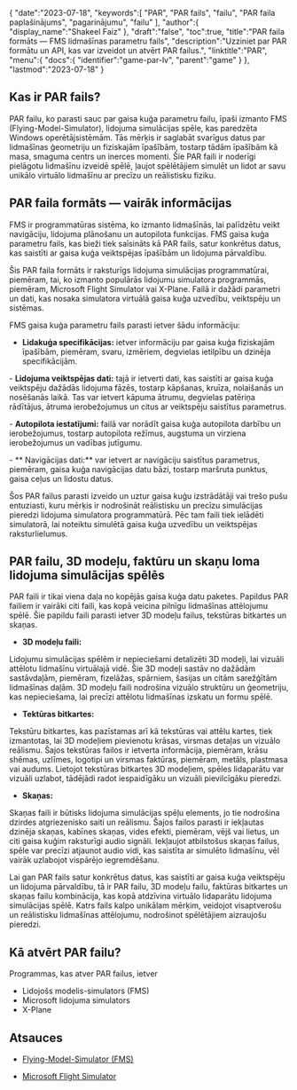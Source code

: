 {
   "date":"2023-07-18",
   "keywords":[
"PAR",
"PAR fails",
"failu",
"PAR faila paplašinājums",
"pagarinājumu",
"failu"
],
   "author":{
      "display_name":"Shakeel Faiz"
},
   "draft":"false",
   "toc":true,
   "title":"PAR faila formāts — FMS lidmašīnas parametru fails",
   "description":"Uzziniet par PAR formātu un API, kas var izveidot un atvērt PAR failus.",
   "linktitle":"PAR",
   "menu":{
      "docs":{
         "identifier":"game-par-lv",
         "parent":"game"
}
},
   "lastmod":"2023-07-18"
}

## Kas ir PAR fails?

PAR failu, ko parasti sauc par gaisa kuģa parametru failu, īpaši izmanto FMS (Flying-Model-Simulator), lidojuma simulācijas spēle, kas paredzēta Windows operētājsistēmām. Tās mērķis ir saglabāt svarīgus datus par lidmašīnas ģeometriju un fiziskajām īpašībām, tostarp tādām īpašībām kā masa, smaguma centrs un inerces momenti. Šie PAR faili ir noderīgi pielāgotu lidmašīnu izveidē spēlē, ļaujot spēlētājiem simulēt un lidot ar savu unikālo virtuālo lidmašīnu ar precīzu un reālistisku fiziku.

## PAR faila formāts — vairāk informācijas

FMS ir programmatūras sistēma, ko izmanto lidmašīnās, lai palīdzētu veikt navigāciju, lidojuma plānošanu un autopilota funkcijas. FMS gaisa kuģa parametru fails, kas bieži tiek saīsināts kā PAR fails, satur konkrētus datus, kas saistīti ar gaisa kuģa veiktspējas īpašībām un lidojuma pārvaldību.

Šis PAR faila formāts ir raksturīgs lidojuma simulācijas programmatūrai, piemēram, tai, ko izmanto populārās lidojumu simulatora programmās, piemēram, Microsoft Flight Simulator vai X-Plane. Failā ir dažādi parametri un dati, kas nosaka simulatora virtuālā gaisa kuģa uzvedību, veiktspēju un sistēmas.

FMS gaisa kuģa parametru fails parasti ietver šādu informāciju:

- **Lidakuģa specifikācijas:** ietver informāciju par gaisa kuģa fiziskajām īpašībām, piemēram, svaru, izmēriem, degvielas ietilpību un dzinēja specifikācijām.

- **Lidojuma veiktspējas dati:** tajā ir ietverti dati, kas saistīti ar gaisa kuģa veiktspēju dažādās lidojuma fāzēs, tostarp kāpšanas, kruīza, nolaišanās un nosēšanās laikā. Tas var ietvert kāpuma ātrumu, degvielas patēriņa rādītājus, ātruma ierobežojumus un citus ar veiktspēju saistītus parametrus.

- **Autopilota iestatījumi:** failā var norādīt gaisa kuģa autopilota darbību un ierobežojumus, tostarp autopilota režīmus, augstuma un virziena ierobežojumus un vadības jutīgumu.

- ** Navigācijas dati:** var ietvert ar navigāciju saistītus parametrus, piemēram, gaisa kuģa navigācijas datu bāzi, tostarp maršruta punktus, gaisa ceļus un lidostu datus.

Šos PAR failus parasti izveido un uztur gaisa kuģu izstrādātāji vai trešo pušu entuziasti, kuru mērķis ir nodrošināt reālistisku un precīzu simulācijas pieredzi lidojuma simulatora programmatūrā. Pēc tam faili tiek ielādēti simulatorā, lai noteiktu simulētā gaisa kuģa uzvedību un veiktspējas raksturlielumus.

## PAR failu, 3D modeļu, faktūru un skaņu loma lidojuma simulācijas spēlēs

PAR faili ir tikai viena daļa no kopējās gaisa kuģa datu paketes. Papildus PAR failiem ir vairāki citi faili, kas kopā veicina pilnīgu lidmašīnas attēlojumu spēlē. Šie papildu faili parasti ietver 3D modeļu failus, tekstūras bitkartes un skaņas.

- **3D modeļu faili:**

Lidojumu simulācijas spēlēm ir nepieciešami detalizēti 3D modeļi, lai vizuāli attēlotu lidmašīnu virtuālajā vidē. Šie 3D modeļi sastāv no dažādām sastāvdaļām, piemēram, fizelāžas, spārniem, šasijas un citām sarežģītām lidmašīnas daļām. 3D modeļu faili nodrošina vizuālo struktūru un ģeometriju, kas nepieciešama, lai precīzi attēlotu lidmašīnas izskatu un formu spēlē.

- **Tektūras bitkartes:**

Tekstūru bitkartes, kas pazīstamas arī kā tekstūras vai attēlu kartes, tiek izmantotas, lai 3D modeļiem pievienotu krāsas, virsmas detaļas un vizuālo reālismu. Šajos tekstūras failos ir ietverta informācija, piemēram, krāsu shēmas, uzlīmes, logotipi un virsmas faktūras, piemēram, metāls, plastmasa vai audums. Lietojot tekstūras bitkartes 3D modeļiem, spēles lidaparātu var vizuāli uzlabot, tādējādi radot iespaidīgāku un vizuāli pievilcīgāku pieredzi.

- **Skaņas:**

Skaņas faili ir būtisks lidojuma simulācijas spēļu elements, jo tie nodrošina dzirdes atgriezenisko saiti un reālismu. Šajos failos parasti ir iekļautas dzinēja skaņas, kabīnes skaņas, vides efekti, piemēram, vējš vai lietus, un citi gaisa kuģim raksturīgi audio signāli. Iekļaujot atbilstošus skaņas failus, spēle var precīzi atjaunot audio vidi, kas saistīta ar simulēto lidmašīnu, vēl vairāk uzlabojot vispārējo iegremdēšanu.

Lai gan PAR fails satur konkrētus datus, kas saistīti ar gaisa kuģa veiktspēju un lidojuma pārvaldību, tā ir PAR failu, 3D modeļu failu, faktūras bitkartes un skaņas failu kombinācija, kas kopā atdzīvina virtuālo lidaparātu lidojuma simulācijas spēlē. Katrs fails kalpo unikālam mērķim, veidojot visaptverošu un reālistisku lidmašīnas attēlojumu, nodrošinot spēlētājiem aizraujošu pieredzi.

## Kā atvērt PAR failu?

Programmas, kas atver PAR failus, ietver

- Lidojošs modelis-simulators (FMS)
- Microsoft lidojuma simulators
- X-Plane

## Atsauces
* [Flying-Model-Simulator (FMS)](https://modelsimulator.com/)

* [Microsoft Flight Simulator](https://en.wikipedia.org/wiki/Microsoft_Flight_Simulator)



